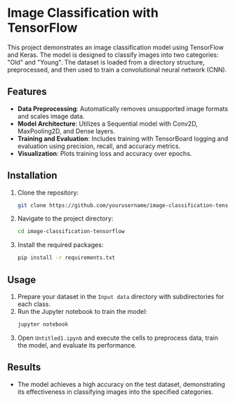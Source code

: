 
# Image Classification with TensorFlow

This project demonstrates an image classification model using TensorFlow and Keras. The model is designed to classify images into two categories: "Old" and "Young". The dataset is loaded from a directory structure, preprocessed, and then used to train a convolutional neural network (CNN).

## Features

- **Data Preprocessing**: Automatically removes unsupported image formats and scales image data.
- **Model Architecture**: Utilizes a Sequential model with Conv2D, MaxPooling2D, and Dense layers.
- **Training and Evaluation**: Includes training with TensorBoard logging and evaluation using precision, recall, and accuracy metrics.
- **Visualization**: Plots training loss and accuracy over epochs.

## Installation

1. Clone the repository:
   ```bash
   git clone https://github.com/yourusername/image-classification-tensorflow.git
   ```
2. Navigate to the project directory:
   ```bash
   cd image-classification-tensorflow
   ```
3. Install the required packages:
   ```bash
   pip install -r requirements.txt
   ```

## Usage

1. Prepare your dataset in the `Input data` directory with subdirectories for each class.
2. Run the Jupyter notebook to train the model:
   ```bash
   jupyter notebook
   ```
3. Open `Untitled1.ipynb` and execute the cells to preprocess data, train the model, and evaluate its performance.

## Results

- The model achieves a high accuracy on the test dataset, demonstrating its effectiveness in classifying images into the specified categories.
